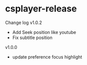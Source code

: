 # csplayer-release
Change log 
v1.0.2
  - Add Seek position like youtube
  - Fix subtitle position
   
v1.0.0
  - update preference focus highlight
